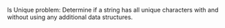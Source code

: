 Is Unique problem: Determine if a string has all unique characters with and
without using any additional data structures.
